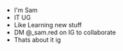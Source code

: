 - I'm Sam
- IT UG
- Like Learning new stuff
- DM @_sam.red on IG to collaborate
- Thats about it ig
<!---
SamBro481/SamBro481 is a ✨ special ✨ repository because its `README.md` (this file) appears on your GitHub profile.
You can click the Preview link to take a look at your changes.
--->
